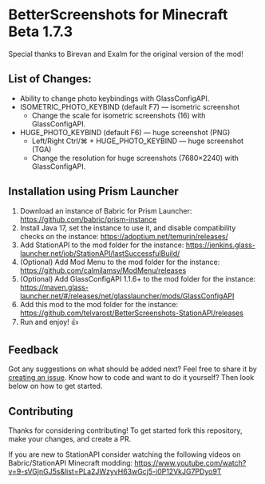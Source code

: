 # BetterScreenshots for Minecraft Beta 1.7.3

Special thanks to Birevan and Exalm for the original version of the mod!

## List of Changes:

* Ability to change photo keybindings with GlassConfigAPI.
* ISOMETRIC_PHOTO_KEYBIND (default F7) — isometric screenshot
  * Change the scale for isometric screenshots (16) with GlassConfigAPI.
* HUGE_PHOTO_KEYBIND (default F6) — huge screenshot (PNG)
  * Left/Right Ctrl/⌘ + HUGE_PHOTO_KEYBIND — huge screenshot (TGA)
  * Change the resolution for huge screenshots (7680×2240) with GlassConfigAPI.

## Installation using Prism Launcher

1. Download an instance of Babric for Prism Launcher: https://github.com/babric/prism-instance
2. Install Java 17, set the instance to use it, and disable compatibility checks on the instance: https://adoptium.net/temurin/releases/
3. Add StationAPI to the mod folder for the instance: https://jenkins.glass-launcher.net/job/StationAPI/lastSuccessfulBuild/
4. (Optional) Add Mod Menu to the mod folder for the instance: https://github.com/calmilamsy/ModMenu/releases
5. (Optional) Add GlassConfigAPI 1.1.6+ to the mod folder for the instance: https://maven.glass-launcher.net/#/releases/net/glasslauncher/mods/GlassConfigAPI
6. Add this mod to the mod folder for the instance: https://github.com/telvarost/BetterScreenshots-StationAPI/releases
7. Run and enjoy! 👍

## Feedback

Got any suggestions on what should be added next? Feel free to share it by [creating an issue](https://github.com/telvarost/BetterScreenshots-StationAPI/issues/new). Know how to code and want to do it yourself? Then look below on how to get started.

## Contributing

Thanks for considering contributing! To get started fork this repository, make your changes, and create a PR. 

If you are new to StationAPI consider watching the following videos on Babric/StationAPI Minecraft modding: https://www.youtube.com/watch?v=9-sVGjnGJ5s&list=PLa2JWzyvH63wGcj5-i0P12VkJG7PDyo9T
